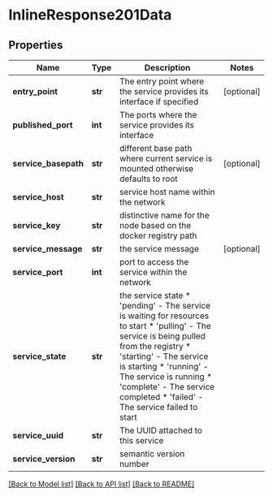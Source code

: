 # InlineResponse201Data

## Properties
Name | Type | Description | Notes
------------ | ------------- | ------------- | -------------
**entry_point** | **str** | The entry point where the service provides its interface if specified | [optional] 
**published_port** | **int** | The ports where the service provides its interface | 
**service_basepath** | **str** | different base path where current service is mounted otherwise defaults to root | [optional] 
**service_host** | **str** | service host name within the network | 
**service_key** | **str** | distinctive name for the node based on the docker registry path | 
**service_message** | **str** | the service message | [optional] 
**service_port** | **int** | port to access the service within the network | 
**service_state** | **str** | the service state * &#39;pending&#39; - The service is waiting for resources to start * &#39;pulling&#39; - The service is being pulled from the registry * &#39;starting&#39; - The service is starting * &#39;running&#39; - The service is running * &#39;complete&#39; - The service completed * &#39;failed&#39; - The service failed to start  | 
**service_uuid** | **str** | The UUID attached to this service | 
**service_version** | **str** | semantic version number | 

[[Back to Model list]](../README.md#documentation-for-models) [[Back to API list]](../README.md#documentation-for-api-endpoints) [[Back to README]](../README.md)


